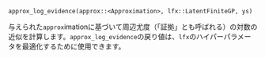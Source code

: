 ```
approx_log_evidence(approx::<Approximation>, lfx::LatentFiniteGP, ys)
```

与えられた`approx`imationに基づいて周辺尤度（「証拠」とも呼ばれる）の対数の近似を計算します。`approx_log_evidence`の戻り値は、`lfx`のハイパーパラメータを最適化するために使用できます。

